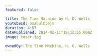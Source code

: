 ```yaml
---
featured: false

title: The Time Machine by H. G. Wells
youtubeId: osabulOoSjs
duration: 4:57
datePublished: 2014-02-11T18:12:55.000Z
image: cover.jpg

ownedBy: The Time Machine, H. G. Wells
---
```

